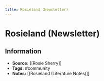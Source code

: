 ```yaml
---
title: Rosieland (Newsletter)
---
```

# Rosieland (Newsletter)
## Information
- **Source:** [[Rosie Sherry]]
- **Tags:** #community 
- **Notes:** [[Rosieland (Literature Notes)]]
